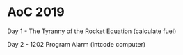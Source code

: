 # AoC 2019
Day 1 - The Tyranny of the Rocket Equation (calculate fuel)

Day 2 - 1202 Program Alarm (intcode computer)
